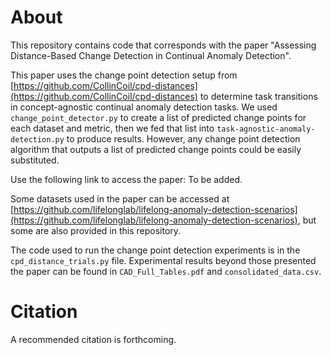 # About

This repository contains code that corresponds with the paper "Assessing Distance-Based Change Detection in Continual Anomaly Detection".

This paper uses the change point detection setup from [https://github.com/CollinCoil/cpd-distances](https://github.com/CollinCoil/cpd-distances) to determine task transitions in concept-agnostic continual anomaly detection tasks. We used `change_point_detector.py` to create a list of predicted change points for each dataset and metric, then we fed that list into `task-agnostic-anomaly-detection.py` to produce results. However, any change point detection algorithm that outputs a list of predicted change points could be easily substituted. 

Use the following link to access the paper: To be added. 

Some datasets used in the paper can be accessed at [https://github.com/lifelonglab/lifelong-anomaly-detection-scenarios](https://github.com/lifelonglab/lifelong-anomaly-detection-scenarios), but some are also provided in this repository. 

The code used to run the change point detection experiments is in the `cpd_distance_trials.py` file. Experimental results beyond those presented the paper can be found in `CAD_Full_Tables.pdf` and `consolidated_data.csv`. 

# Citation
A recommended citation is forthcoming. 
